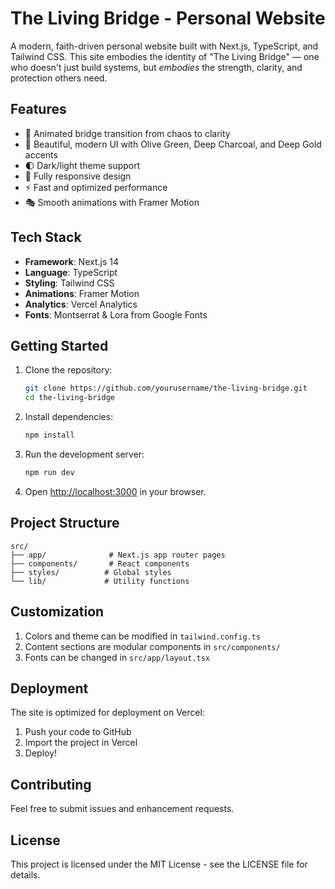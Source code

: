 # The Living Bridge - Personal Website

A modern, faith-driven personal website built with Next.js, TypeScript, and Tailwind CSS. This site embodies the identity of "The Living Bridge" — one who doesn't just build systems, but *embodies* the strength, clarity, and protection others need.

## Features

- 🌉 Animated bridge transition from chaos to clarity
- 🎨 Beautiful, modern UI with Olive Green, Deep Charcoal, and Deep Gold accents
- 🌓 Dark/light theme support
- 📱 Fully responsive design
- ⚡ Fast and optimized performance
- 🎭 Smooth animations with Framer Motion

## Tech Stack

- **Framework**: Next.js 14
- **Language**: TypeScript
- **Styling**: Tailwind CSS
- **Animations**: Framer Motion
- **Analytics**: Vercel Analytics
- **Fonts**: Montserrat & Lora from Google Fonts

## Getting Started

1. Clone the repository:
   ```bash
   git clone https://github.com/yourusername/the-living-bridge.git
   cd the-living-bridge
   ```

2. Install dependencies:
   ```bash
   npm install
   ```

3. Run the development server:
   ```bash
   npm run dev
   ```

4. Open [http://localhost:3000](http://localhost:3000) in your browser.

## Project Structure

```
src/
├── app/              # Next.js app router pages
├── components/       # React components
├── styles/          # Global styles
└── lib/             # Utility functions
```

## Customization

1. Colors and theme can be modified in `tailwind.config.ts`
2. Content sections are modular components in `src/components/`
3. Fonts can be changed in `src/app/layout.tsx`

## Deployment

The site is optimized for deployment on Vercel:

1. Push your code to GitHub
2. Import the project in Vercel
3. Deploy!

## Contributing

Feel free to submit issues and enhancement requests.

## License

This project is licensed under the MIT License - see the LICENSE file for details.
